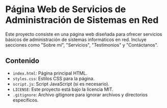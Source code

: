 # Página Web de Servicios de Administración de Sistemas en Red

Este proyecto consiste en una página web diseñada para ofrecer servicios básicos de administración de sistemas informáticos en red. Incluye secciones como "Sobre mí", "Servicios", "Testimonios" y "Contáctanos".

## Contenido

- `index.html`: Página principal HTML.
- `styles.css`: Estilos CSS para la página.
- `script.js`: Script JavaScript (si es necesario).
- `LICENSE`: Este proyecto está bajo la licencia MIT.
- `.gitignore`: Archivo gitignore para ignorar archivos y directorios específicos.
